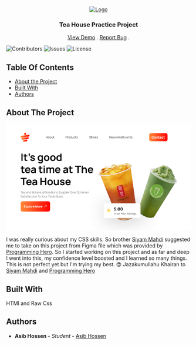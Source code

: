 <br/>
<p align="center">
  <a href="https://github.com/asibhossen897/tea-house">
    <img src="images/logo.png" alt="Logo" width="80" height="80">
  </a>

  <h3 align="center">Tea House Practice Project</h3>

  <p align="center">
    <a href="https://github.com/asibhossen897/tea-house">View Demo</a>
    .
    <a href="https://github.com/asibhossen897/tea-house/issues">Report Bug</a>
    .
  </p>
</p>

![Contributors](https://img.shields.io/github/contributors/asibhossen897/tea-house?color=dark-green) ![Issues](https://img.shields.io/github/issues/asibhossen897/tea-house) ![License](https://img.shields.io/github/license/asibhossen897/tea-house)

## Table Of Contents

- [About the Project](#about-the-project)
- [Built With](#built-with)
- [Authors](#authors)

## About The Project

![Screen Shot](images/screenshot.png)

I was really curious about my CSS skills. So brother <a href="https://github.com/SiyamMahdi">Siyam Mahdi</a> suggested me to take on this project from Figma file which was provided by <a href="https://github.com/ProgrammingHero1">Programming Hero</a>. So I started working on this project and as far and deep I went into this, my confidence level boosted and I learned so many things. This is not perfect yet but I'm trying my best. 😍
Jazakumullahu Khairan to <a href="https://github.com/SiyamMahdi">Siyam Mahdi</a> and <a href="https://github.com/ProgrammingHero1">Programming Hero</a>

## Built With

HTMl and Raw Css

## Authors

- **Asib Hossen** - _Student_ - [Asib Hossen](https://github.com/asibhossen897)
